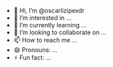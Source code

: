 - 👋 Hi, I’m @oscarlizipexdr
- 👀 I’m interested in ...
- 🌱 I’m currently learning ...
- 💞️ I’m looking to collaborate on ...
- 📫 How to reach me ...
- 😄 Pronouns: ...
- ⚡ Fun fact: ...

<!---
oscarlizipexdr/oscarlizipexdr is a ✨ special ✨ repository because its `README.md` (this file) appears on your GitHub profile.
You can click the Preview link to take a look at your changes.
--->

